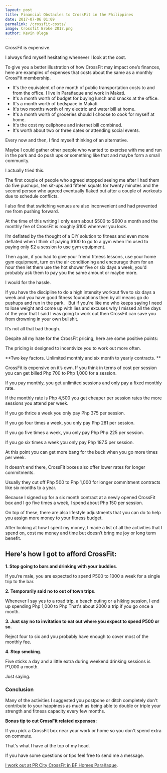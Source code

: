 ```yaml
--- 
layout: post 
title: Financial Obstacles to CrossFit in the Philippines
date: 2017-07-06 01:09
permalink: /crossfit-costs/ 
image: Crossfit Broke 2017.png
author: Kevin Olega 
--- 
```

CrossFit is expensive.  

I always find myself hesitating whenever I look at the cost.

To give you a better illustration of how CrossFit may impact one’s finances, here are examples of expenses that costs about the same as a monthly CrossFit membership. 

- It's the equivalent of one month of public transportation costs to and from the office.  I live in Parañaque and work in Makati.
- It's a month worth of budget for buying lunch and snacks at the office.  
- It's a month worth of bedspace in Makati.  
- It's two months worth of my electric and water bill at home.  
- It's a month worth of groceries should I choose to cook for myself at home.  
- It's the cost my cellphone and internet bill combined.  
- It's worth about two or three dates or attending social events.  

Every now and then, I find myself thinking of an alternative. 

Maybe I could gather other people who wanted to exercise with me and run in the park and do push ups or something like that and maybe form a small community.

I actually tried this. 

The first couple of people who agreed stopped seeing me after I had them do five pushups, ten sit-ups and fifteen squats for twenty minutes and the second person who agreed eventually flaked out after a couple of workouts due to schedule conflicts. 

I also find that switching venues are also inconvenient and had prevented me from pushing forward.

At the time of this writing I only earn about $500 to $600 a month and the monthly fee of CrossFit is roughly $100 wherever you look.

I’m deflated by the thought of a DIY solution to fitness and even more deflated when I think of paying $100 to go to a gym when I’m used to paying only $2 a session to use gym equipment.

Then again, if you had to give your friend fitness lessons, use your home gym equipment, turn on the air conditioning and encourage them for an hour then let them use the hot shower five or six days a week, you'd probably ask them to pay you the same amount or maybe more.  

I would for the hassle.   

If you have the discipline to do a high intensity workout five to six days a week and you have good fitness foundations then by all means go do pushups and run in the park. 
  
But if you're like me who keeps saying I need to lose weight and come up with lies and excuses why I missed all the days of the year that I said I was going to work out then CrossFit can save you from drowning in your own bullshit. 

It’s not all that bad though. 

Despite all my hate for the CrossFit pricing, here are some positive points:

The pricing is designed to incentivize you to work out more often. 

**Two key factors. Unlimited monthly and six month to yearly contracts. **

CrossFit is expensive on it’s own. If you think in terms of cost per session you can get billed Php 700 to Php 1,000 for a session. 

If you pay monthly, you get unlimited sessions and only pay a fixed monthly rate. 

If the monthly rate is Php 4,500 you get cheaper per session rates the more sessions you attend per week.

If you go thrice a week you only pay Php 375 per session.

If you go four times a week, you only pay Php 281 per session.

If you go five times a week, you only pay Php Php 225 per session.

If you go six times a week you only pay Php 187.5 per session.

At this point you can get more bang for the buck when you go more times per week.

It doesn’t end there, CrossFit boxes also offer lower rates for longer commitments. 

Usually they cut off Php 500 to Php 1,000 for longer commitment contracts like six months to a year. 

Because I signed up for a six month contract at a newly opened CrossFit box and I go five times a week, I spend about Php 150 per session.

On top of these, there are also lifestyle adjustments that you can do to help you assign more money to your fitness budget.

After looking at how I spent my money, I made a list of all the activities that I spend on, cost me money and time but doesn’t bring me joy or long term benefit. 

## Here's how I got to afford CrossFit: 

**1. Stop going to bars and drinking with your buddies**. 

If you’re male, you are expected to spend P500 to 1000 a week for a single trip to the bar.

**2. Temporarily said no to out of town trips**. 

Whenever I say yes to a road trip, a beach outing or a hiking session, I end up spending Php 1,000 to Php That's about 2000 a trip if you go once a month. 

**3. Just say no to invitation to eat out where you expect to spend P500 or so**. 

Reject four to six and you probably have enough to cover most of the monthly fee. 

**4. Stop smoking**. 

Five sticks a day and a little extra during weekend drinking sessions is P1,000 a month. 

Just saying. 

### Conclusion

Many of the activities I suggested you postpone or ditch completely don't contribute to your happiness as much as being able to double or triple your strength and fitness capacity every few months.  

**Bonus tip to cut CrossFit related expenses:**

If you pick a CrossFit box near your work or home so you don't spend extra on commute.  

That's what I have at the top of my head. 

If you have some questions or tips feel free to send me a message.

[I work out at PR City CrossFit in BF Homes Parañaque](https://philippineislandliving.com/prcity).